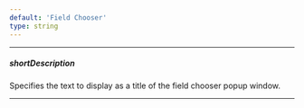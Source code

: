 ```yaml
---
default: 'Field Chooser'
type: string
---
```

---
##### shortDescription
Specifies the text to display as a title of the field chooser popup window.

---
